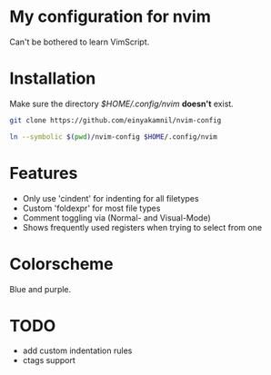 # My configuration for nvim

Can't be bothered to learn VimScript.

# Installation

Make sure the directory *$HOME/.config/nvim* **doesn't** exist.

```bash
git clone https://github.com/einyakamnil/nvim-config
```

```bash
ln --symbolic $(pwd)/nvim-config $HOME/.config/nvim
```

# Features

+ Only use 'cindent' for indenting for all filetypes
+ Custom 'foldexpr' for most file types
+ Comment toggling via <C-c> (Normal- and Visual-Mode)
+ Shows frequently used registers when trying to select from one

# Colorscheme

Blue and purple.

# TODO

+ add custom indentation rules
+ ctags support
